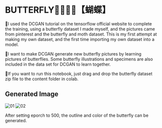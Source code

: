 # BUTTERFLY🦋🦋🦋🦋【蝴蝶】

🦋I used the DCGAN tutorial on the tensorflow official website to complete the training, using a butterfly dataset I made myself, and the pictures came from pinterest and the butterfly and moth dataset. This is my first attempt at making my own dataset, and the first time importing my own dataset into a model.

🦋I want to make DCGAN generate new butterfly pictures by learning pictures of butterflies. Some butterfly illustrations and specimens are also included in the data set for DCGAN to learn together.

🦋If you want to run this notebook, just drag and drop the butterfly dataset zip file to the content folder in colab.

## Generated Image

![01](https://github.com/gzldsss/Butterfly_DCGAN/assets/118484191/b783a580-b4be-40ba-952b-5c61f3cce220)
![02](https://github.com/gzldsss/Butterfly_DCGAN/assets/118484191/2082f213-4f04-4ea2-b8f3-5137e521eef6)


After setting eporch to 500, the outline and color of the butterfly can be generated.

